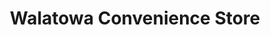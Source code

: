 ---
title: "Walatowa Convenience Store"
url: /jemez-pueblo/walatowa-convenience-store/
shop: convenience
---